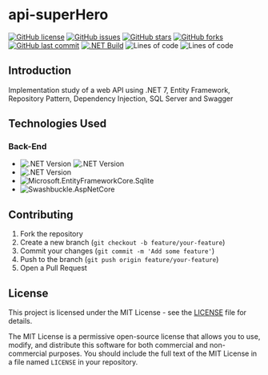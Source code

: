 # api-superHero

[![GitHub license](https://img.shields.io/github/license/ricardocardoso-dev/api-superHero?color=brightgreen)](https://github.com/ricardocardoso-dev/api-superHero/blob/main/LICENSE)
[![GitHub issues](https://img.shields.io/github/issues/ricardocardoso-dev/api-superHero?color=brightgreen)](https://github.com/ricardocardoso-dev/api-superHero/issues)
[![GitHub stars](https://img.shields.io/github/stars/ricardocardoso-dev/api-superHero?color=brightgreen)](https://github.com/ricardocardoso-dev/api-superHero/stargazers)
[![GitHub forks](https://img.shields.io/github/forks/ricardocardoso-dev/api-superHero?color=brightgreen)](https://github.com/ricardocardoso-dev/api-superHero/network)
[![GitHub last commit](https://img.shields.io/github/last-commit/ricardocardoso-dev/api-superHero?color=brightgreen)](https://github.com/ricardocardoso-dev/api-superHero/commits/main)
[![.NET Build](https://github.com/ricardocardoso-dev/api-superHero/actions/workflows/dotnet.yml/badge.svg)](https://github.com/ricardocardoso-dev/api-superHero/actions/workflows/dotnet.yml)
![Lines of code](https://tokei.rs/b1/github/ricardocardoso-dev/api-superHero?category=code)
![Lines of code](https://tokei.rs/b1/github/ricardocardoso-dev/api-superHero?category=files)

## Introduction
Implementation study of a web API using .NET 7, Entity Framework, Repository Pattern, Dependency Injection, SQL Server and Swagger

## Technologies Used

<h3>Back-End</h3>  

- ![.NET Version](https://img.shields.io/badge/.NET-7.0-purple) ![.NET Version](https://img.shields.io/badge/C_Sharp-11.0-purple)
- ![.NET Version](https://img.shields.io/badge/EF_Core-7.0.3-purple)
- ![Microsoft.EntityFrameworkCore.Sqlite](https://img.shields.io/badge/EF_SqlServer-7.0.3-purple)
- ![Swashbuckle.AspNetCore](https://img.shields.io/badge/Swashbuckle_Swagger-6.4.0-purple)

## Contributing

1. Fork the repository
2. Create a new branch (`git checkout -b feature/your-feature`)
3. Commit your changes (`git commit -m 'Add some feature'`)
4. Push to the branch (`git push origin feature/your-feature`)
5. Open a Pull Request


## License

This project is licensed under the MIT License - see the [LICENSE](LICENSE) file for details.

The MIT License is a permissive open-source license that allows you to use, modify, and distribute this software for both commercial and non-commercial purposes. You should include the full text of the MIT License in a file named `LICENSE` in your repository.
